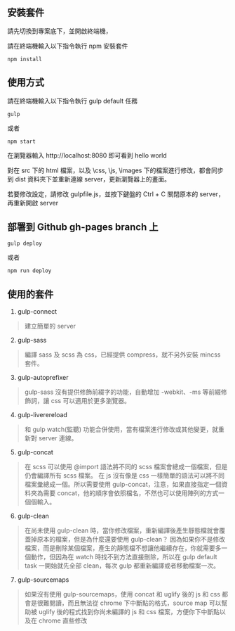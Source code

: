 ## 安裝套件

請先切換到專案底下，並開啟終端機，

請在終端機輸入以下指令執行 npm 安裝套件

```
npm install
```

## 使用方式

請在終端機輸入以下指令執行 gulp default 任務

```
gulp
```

或者 

```
npm start
```

在瀏覽器輸入 http://localhost:8080 即可看到 hello world

對在 src 下的 html 檔案，以及 \css, \js, \images 下的檔案進行修改，都會同步到 dist 資料夾下並重新連線 server，更新瀏覽器上的畫面。

若要修改設定，請修改 gulpfile.js，並按下鍵盤的 Ctrl + C 關閉原本的 server，再重新開啟 server

## 部署到 Github gh-pages branch 上

```
gulp deploy
```

或者

```
npm run deploy
```

## 使用的套件

1. gulp-connect
> 建立簡單的 server

2. gulp-sass
> 編譯 sass 及 scss 為 css，已經提供 compress，就不另外安裝 mincss 套件。

3. gulp-autoprefixer
> gulp-sass 沒有提供修飾前綴字的功能，自動增加 -webkit、-ms 等前綴修飾詞，讓 css 可以適用於更多瀏覽器。

4. gulp-liverereload
> 和 gulp watch(監聽) 功能合併使用，當有檔案進行修改或其他變更，就重新對 server 連線。

5. gulp-concat
> 在 scss 可以使用 @import 語法將不同的 scss 檔案會總成一個檔案，但是仍會編譯所有 scss 檔案。
> 在 js 沒有像是 css 一樣簡單的語法可以將不同檔案彙總成一個。所以需要使用 gulp-concat，注意，如果直接指定一個資料夾為需要 concat，他的順序會依照檔名，不然也可以使用陣列的方式一個個輸入。

6. gulp-clean
> 在尚未使用 gulp-clean 時，當你修改檔案，重新編譯後產生靜態檔就會覆蓋掉原本的檔案，但是為什麼還要使用 gulp-clean？
> 因為如果你不是修改檔案，而是刪除某個檔案，產生的靜態檔不想讓他繼續存在，你就需要多一個動作，但因為在 watch 時找不到方法直接刪除，所以在 gulp default task 一開始就先全部 clean，每次 gulp 都重新編譯或者移動檔案一次。

7. gulp-sourcemaps
> 如果沒有使用 gulp-sourcemaps，使用 concat 和 uglify 後的 js 和 css 都會是很難閱讀，而且無法從 chrome 下中斷點的格式，source map 可以幫助被 uglify 後的程式找到你尚未編譯的 js 和 css 檔案，方便你下中斷點以及在 chrome 直些修改